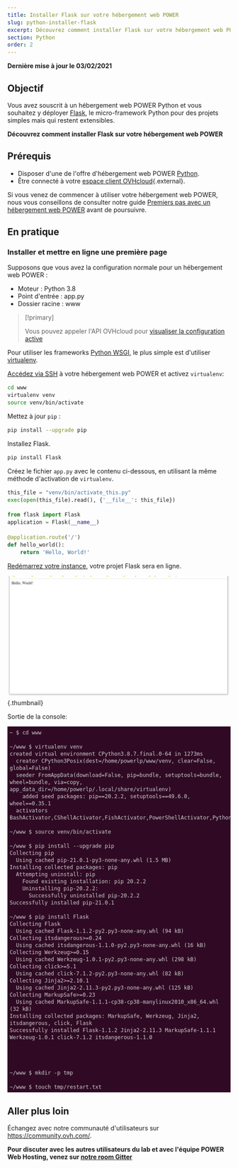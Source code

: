 ```yaml
---
title: Installer Flask sur votre hébergement web POWER
slug: python-installer-flask
excerpt: Découvrez comment installer Flask sur votre hébergement web POWER
section: Python
order: 2
---
```


<style>
 pre {
     font-size: 14px;
 }
 pre.console {
   background-color: #300A24; 
   color: #ccc;
   font-family: monospace;
   padding: 5px;
   margin-bottom: 5px;
 }
 pre.console code {
   border: solid 0px transparent;
   font-family: monospace !important;
 }
 .small {
     font-size: 0.75em;
 }
</style>

**Dernière mise à jour le 03/02/2021**

## Objectif


Vous avez souscrit à un hébergement web POWER Python et vous souhaitez y déployer [Flask](https://flask.palletsprojects.com/en/1.1.x/), le micro-framework Python pour des projets simples mais qui restent extensibles.

**Découvrez comment installer Flask sur votre hébergement web POWER**

## Prérequis

- Disposer d'une de l'offre d'hébergement web POWER [Python](https://labs.ovh.com/managed-python).
- Être connecté à votre [espace client OVHcloud](https://www.ovh.com/auth/?action=gotomanager&from=https://www.ovh.com/fr/&ovhSubsidiary=fr){.external}.

Si vous venez de commencer à utiliser votre hébergement web POWER, nous vous conseillons de consulter notre guide [Premiers pas avec un hébergement web POWER](../premiers-pas-avec-hebergement-web-POWER/) avant de poursuivre.

## En pratique

### Installer et mettre en ligne une première page


Supposons que vous avez la configuration normale pour un hébergement web POWER :

- Moteur : Python 3.8 
- Point d'entrée : app.py 
- Dossier racine : www 


> [!primary]
>
> Vous pouvez appeler l'API OVHcloud pour [visualiser la configuration active](../premiers-pas-avec-hebergement-web-POWER/#api-get-active-configuration)


Pour utiliser les frameworks [Python WSGI](https://www.fullstackpython.com/wsgi-servers.html), le plus simple est d'utiliser [virtualenv](https://pypi.org/project/virtualenv/). 

[Accédez via SSH](../premiers-pas-avec-hebergement-web-POWER/#ssh) à votre hébergement web POWER et activez `virtualenv`: 

```sh
cd www
virtualenv venv
source venv/bin/activate
```

Mettez à jour `pip` :

```sh
pip install --upgrade pip
```

Installez Flask.

```sh
pip install Flask
```

Créez le fichier `app.py` avec le contenu ci-dessous, en utilisant la même méthode d'activation de `virtualenv`.

```python
this_file = "venv/bin/activate_this.py"
exec(open(this_file).read(), {'__file__': this_file})
 
from flask import Flask
application = Flask(__name__)
 
@application.route('/')
def hello_world():
    return 'Hello, World!'
```

[Redémarrez votre instance](../premiers-pas-avec-hebergement-web-POWER/#restart), votre projet Flask sera en ligne.


![Flask](images/python-install-flask-01.png){.thumbnail}


Sortie de la console:

<pre class="console"><code>~ $ cd www

~/www $ virtualenv venv
created virtual environment CPython3.8.7.final.0-64 in 1273ms
  creator CPython3Posix(dest=/home/powerlp/www/venv, clear=False, global=False)
  seeder FromAppData(download=False, pip=bundle, setuptools=bundle, wheel=bundle, via=copy, app_data_dir=/home/powerlp/.local/share/virtualenv)
    added seed packages: pip==20.2.2, setuptools==49.6.0, wheel==0.35.1
  activators BashActivator,CShellActivator,FishActivator,PowerShellActivator,PythonActivator,XonshActivator

~/www $ source venv/bin/activate

~/www $ pip install --upgrade pip
Collecting pip
  Using cached pip-21.0.1-py3-none-any.whl (1.5 MB)
Installing collected packages: pip
  Attempting uninstall: pip
    Found existing installation: pip 20.2.2
    Uninstalling pip-20.2.2:
      Successfully uninstalled pip-20.2.2
Successfully installed pip-21.0.1

~/www $ pip install Flask
Collecting Flask
  Using cached Flask-1.1.2-py2.py3-none-any.whl (94 kB)
Collecting itsdangerous>=0.24
  Using cached itsdangerous-1.1.0-py2.py3-none-any.whl (16 kB)
Collecting Werkzeug>=0.15
  Using cached Werkzeug-1.0.1-py2.py3-none-any.whl (298 kB)
Collecting click>=5.1
  Using cached click-7.1.2-py2.py3-none-any.whl (82 kB)
Collecting Jinja2>=2.10.1
  Using cached Jinja2-2.11.3-py2.py3-none-any.whl (125 kB)
Collecting MarkupSafe>=0.23
  Using cached MarkupSafe-1.1.1-cp38-cp38-manylinux2010_x86_64.whl (32 kB)
Installing collected packages: MarkupSafe, Werkzeug, Jinja2, itsdangerous, click, Flask
Successfully installed Flask-1.1.2 Jinja2-2.11.3 MarkupSafe-1.1.1 Werkzeug-1.0.1 click-7.1.2 itsdangerous-1.1.0




~/www $ mkdir -p tmp

~/www $ touch tmp/restart.txt
</code></pre>



## Aller plus loin

Échangez avec notre communauté d'utilisateurs sur <https://community.ovh.com/>.

**Pour discuter avec les autres utilisateurs du lab et avec l'équipe POWER Web Hosting, venez sur [notre room Gitter](https://gitter.im/ovh/power-web-hosting)**